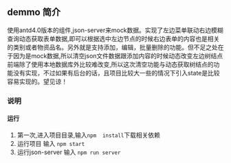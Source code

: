 ## demmo 简介
使用antd4.0版本的组件,json-server来mock数据。实现了左边菜单联动右边模糊查询动态获取表单数据,即可以根据选中左边节点的时候右边表单的内容也是相关的类别或者物资品名。另外就是支持添加，编辑，批量删除的功能。但不足之处在于因为是mock数据,所以清空json文件数据跟添加内容的时候动态改变左边树结点前端除了使用本地数据库外比较难改变,所以这次清空功能与动态获取树结点的功能没有实现，不过如果有后台的话，且项目比较大一些的情况下引入state是比较容易实现的。望见谅！

### 说明

#### 运行
1. 第一次,进入项目目录,输入`npm  install`下载相关依赖  
2. 运行项目 输入 `npm start `
3. 运行json-server 输入 `npm run server`
